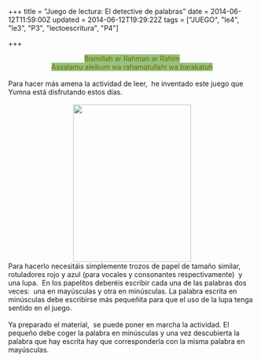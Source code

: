 +++
title = "Juego de lectura: El detective de palabras"
date = 2014-06-12T11:59:00Z
updated = 2014-06-12T19:29:22Z
tags = ["JUEGO", "le4", "le3", "P3", "lectoescritura", "P4"]

+++

<div dir="ltr" style="text-align: left;" trbidi="on"><div style="text-align: center;"><span style="background-color: #93c47d;"><span style="color: #7f6000;">Bismillah ar Rahman ar Rahim<br />Assalamu aleikum wa rahamatullahi wa barakatuh</span></span></div><div style="text-align: center;"><br /></div>Para hacer más amena la actividad de leer,&nbsp; he inventado este juego que Yumna está disfrutando estos días. <br /><br /><div class="separator" style="clear: both; text-align: center;"><a href="https://images-blogger-opensocial.googleusercontent.com/gadgets/proxy?url=http%3A%2F%2Flh6.ggpht.com%2F-BlW4hURmwQk%2FU5l56HQ4ytI%2FAAAAAAAAGv8%2Fq27rIZ5RLoM%2Fs640%2F2014-06-12-11-21-06_deco.jpg&amp;container=blogger&amp;gadget=a&amp;rewriteMime=image%2F*" imageanchor="1" style="margin-left: 1em; margin-right: 1em;"><img border="0" src="http://lh6.ggpht.com/-BlW4hURmwQk/U5l56HQ4ytI/AAAAAAAAGv8/q27rIZ5RLoM/s640/2014-06-12-11-21-06_deco.jpg" height="320" width="240" /></a></div>Para hacerlo necesitáis simplemente trozos de papel de tamaño similar,&nbsp; rotuladores rojo y azul (para vocales y consonantes respectivamente)&nbsp; y una lupa.&nbsp; En los papelitos deberéis escribir cada una de las palabras dos veces:&nbsp; una en mayúsculas y otra en minúsculas. La palabra escrita en minúsculas debe escribirse más pequeñita para que el uso de la lupa tenga sentido en el juego.<br /><br />Ya preparado el material,&nbsp; se puede poner en marcha la actividad. El pequeño debe coger la palabra en minúsculas y una vez descubierta la palabra que hay escrita hay que corresponderla con la misma palabra en mayúsculas. <br /><div class="separator" style="clear: both; text-align: center;"> </div></div>

